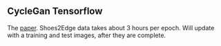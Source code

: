 
## CycleGan Tensorflow

The [paper](https://arxiv.org/pdf/1703.10593.pdf). Shoes2Edge data takes about 3 hours per epoch. Will update with a training and test images, after they are complete. 
